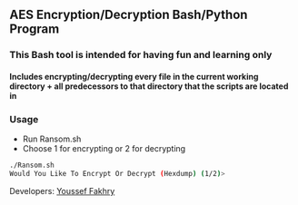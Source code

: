 ## AES Encryption/Decryption Bash/Python Program

### This Bash tool is intended for having fun and learning only

#### Includes encrypting/decrypting every file in the current working directory + all predecessors to that directory that the scripts are located in

### Usage
- Run Ransom.sh
- Choose 1 for encrypting or 2 for decrypting
```bash
./Ransom.sh
Would You Like To Encrypt Or Decrypt (Hexdump) (1/2)>
```
Developers: [Youssef Fakhry](https://github.com/yeimsf)
